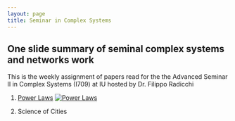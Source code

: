 ```yaml
---
layout: page
title: Seminar in Complex Systems
---
```


## One slide summary of seminal complex systems and networks work

This is the weekly assignment of papers read for the the Advanced Seminar II in Complex Systems (I709) at IU hosted by Dr. Filippo Radicchi

1. [Power Laws](https://drive.google.com/file/d/1tE-zXmM-sQn87Joqy5myYyF2gwqNsJmO/view?usp=sharing)
[![Power Laws](https://jitha.me/wp-content/uploads/2015/01/random-vs-power-law-distribution-2.jpg)](https://drive.google.com/file/d/1tE-zXmM-sQn87Joqy5myYyF2gwqNsJmO/view?usp=sharing)

2. Science of Cities
